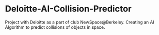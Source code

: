 # Deloitte-AI-Collision-Predictor
Project with Deloitte as a part of club NewSpace@Berkeley. Creating an AI Algorithm to predict collisions of objects in space.
